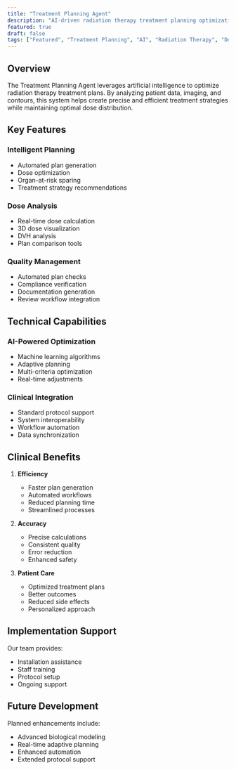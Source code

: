 ```yaml
---
title: "Treatment Planning Agent"
description: "AI-driven radiation therapy treatment planning optimization"
featured: true
draft: false
tags: ["Featured", "Treatment Planning", "AI", "Radiation Therapy", "Dosimetry"]
---
```


## Overview

The Treatment Planning Agent leverages artificial intelligence to optimize radiation therapy treatment plans. By analyzing patient data, imaging, and contours, this system helps create precise and efficient treatment strategies while maintaining optimal dose distribution.

## Key Features

### Intelligent Planning
- Automated plan generation
- Dose optimization
- Organ-at-risk sparing
- Treatment strategy recommendations

### Dose Analysis
- Real-time dose calculation
- 3D dose visualization
- DVH analysis
- Plan comparison tools

### Quality Management
- Automated plan checks
- Compliance verification
- Documentation generation
- Review workflow integration

## Technical Capabilities

### AI-Powered Optimization
- Machine learning algorithms
- Adaptive planning
- Multi-criteria optimization
- Real-time adjustments

### Clinical Integration
- Standard protocol support
- System interoperability
- Workflow automation
- Data synchronization

## Clinical Benefits

1. **Efficiency**
   - Faster plan generation
   - Automated workflows
   - Reduced planning time
   - Streamlined processes

2. **Accuracy**
   - Precise calculations
   - Consistent quality
   - Error reduction
   - Enhanced safety

3. **Patient Care**
   - Optimized treatment plans
   - Better outcomes
   - Reduced side effects
   - Personalized approach

## Implementation Support

Our team provides:
- Installation assistance
- Staff training
- Protocol setup
- Ongoing support

## Future Development

Planned enhancements include:
- Advanced biological modeling
- Real-time adaptive planning
- Enhanced automation
- Extended protocol support
